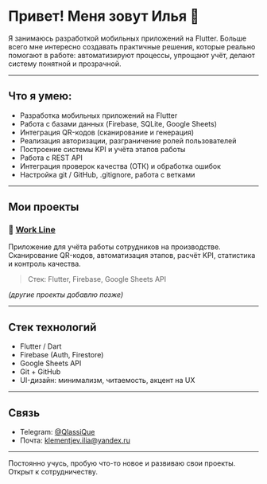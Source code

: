 # Привет! Меня зовут Илья 👋

Я занимаюсь разработкой мобильных приложений на Flutter. Больше всего мне интересно создавать практичные решения, которые реально помогают в работе: автоматизируют процессы, упрощают учёт, делают систему понятной и прозрачной.

---

## Что я умею:

- Разработка мобильных приложений на Flutter
- Работа с базами данных (Firebase, SQLite, Google Sheets)
- Интеграция QR-кодов (сканирование и генерация)
- Реализация авторизации, разграничение ролей пользователей
- Построение системы KPI и учёта этапов работы
- Работа с REST API
- Интеграция проверок качества (ОТК) и обработка ошибок
- Настройка git / GitHub, .gitignore, работа с ветками

---

## Мои проекты

### 📌 [Work Line](https://github.com/IlyaKlement/Work_Line)
Приложение для учёта работы сотрудников на производстве.  
Сканирование QR-кодов, автоматизация этапов, расчёт KPI, статистика и контроль качества.

> Стек: Flutter, Firebase, Google Sheets API

*(другие проекты добавлю позже)*

---

## Стек технологий

- Flutter / Dart
- Firebase (Auth, Firestore)
- Google Sheets API
- Git + GitHub
- UI-дизайн: минимализм, читаемость, акцент на UX

---

## Связь

- Telegram: [@QlassiQue](https://t.me/QlassiQue)
- Почта: klementjev.ilia@yandex.ru

---

Постоянно учусь, пробую что-то новое и развиваю свои проекты. Открыт к сотрудничеству.
